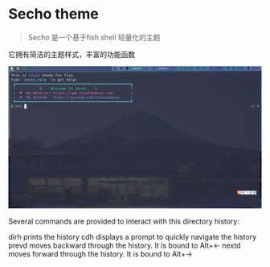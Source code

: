 # Secho theme
> Secho 是一个基于fish shell 轻量化的主题

它拥有简洁的主题样式，丰富的功能函数

![](./secho.png)


Several commands are provided to interact with this directory history:

dirh prints the history
cdh displays a prompt to quickly navigate the history
prevd moves backward through the history. It is bound to Alt+←
nextd moves forward through the history. It is bound to Alt+→


